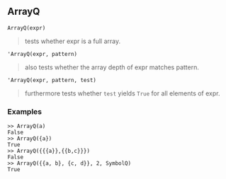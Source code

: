 ## ArrayQ

```
ArrayQ(expr)
```

> tests whether expr is a full array.
	
```
'ArrayQ(expr, pattern)
```

> also tests whether the array depth of expr matches pattern.
	
```
'ArrayQ(expr, pattern, test)
```

> furthermore tests whether `test` yields `True` for all elements of expr. 
 
### Examples

```
>> ArrayQ(a)
False
>> ArrayQ({a})
True
>> ArrayQ({{{a}},{{b,c}}})
False
>> ArrayQ({{a, b}, {c, d}}, 2, SymbolQ)
True
```
